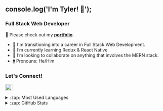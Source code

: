 ## console.log('I'm Tyler! 👋');

### Full Stack Web Developer
:floppy_disk: Please check out my [**portfolio**](tydangelo18.github.io/react-portfolio/).

- :running: I'm transitioning into a career in Full Stack Web Development. 
- :notebook: I’m currently learning Redux & React Native.
- :thought_balloon: I’m looking to collaborate on anything that involves the MERN stack. 
- :mens: Pronouns: He/Him

### Let's Connect!
[<img align="left" alt="holisitc_developer | LinkedIn" width="22px" src="https://cdn.jsdelivr.net/npm/simple-icons@v3/icons/linkedin.svg" />](https://www.linkedin.com/in/tydangelo18/)

<br />
<br />

<details>
  <summary>:zap: Most Used Languages</summary>

<img align="left" alt="Tyler's GitHub Top Languages" src="https://github-readme-stats.vercel.app/api/top-langs/?username=tydangelo18" />

</details>

<details>
  <summary>:zap: GitHub Stats</summary>

  <img align="left" alt="Tyler's GitHub Stats" src="https://github-readme-stats.vercel.app/api?username=tydangelo18&show_icons=true&hide_border=true" />

</details>






